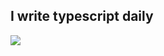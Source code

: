 
## I write typescript daily


  <a href="https://skillicons.dev">
    <img src="https://skillicons.dev/icons?i=nodejs,bun,ts,react,nextjs" />
  </a>





  
